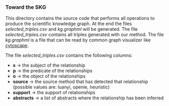 ### Toward the SKG
This directory contains the source code that performs all operations to produce the scientific knowledge graph.
At the end the files *selected_triples.csv* and *kg.graphml* will be generated.  The file *selected_triples.csv* contains all triples generated with our method. The file *kg.graphml* is a file that can be read by common graph visualizer like [cytoscape](https://cytoscape.org).

The file *selected_triples.csv* contains the following columns:

* **s** &rarr; the subject of the relationship
* **p** &rarr; the predicate of the relationships
* **o** &rarr; the object of the relationships
* **source** &rarr; the source method that has detected that relationship (possible values are: luanyi, openie, heuristic)
* **support** &rarr; the support of relationships
* **abstracts** &rarr; a list of abstracts where the relationship has been inferred